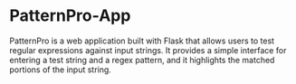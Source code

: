 # PatternPro-App
PatternPro is a web application built with Flask that allows users to test regular expressions against input strings. It provides a simple interface for entering a test string and a regex pattern, and it highlights the matched portions of the input string.
